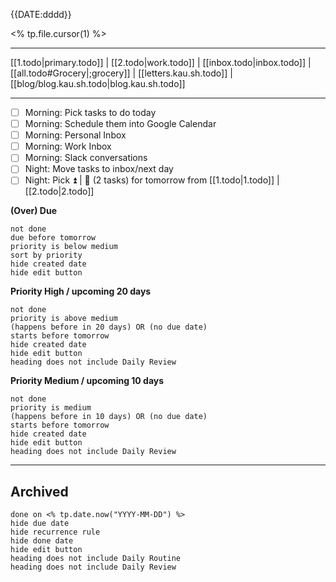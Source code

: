{{DATE:dddd}}

<% tp.file.cursor(1) %>

- - -
[[1.todo|primary.todo]] | [[2.todo|work.todo]] | [[inbox.todo|inbox.todo]] | [[all.todo#Grocery|;grocery]] | [[letters.kau.sh.todo]] | [[blog/blog.kau.sh.todo|blog.kau.sh.todo]]
- - -
- [ ] Morning: Pick tasks to do today
- [ ] Morning: Schedule them into Google Calendar
- [ ] Morning: Personal Inbox
- [ ] Morning: Work Inbox
- [ ] Morning: Slack conversations
- [ ] Night: Move tasks to inbox/next day
- [ ] Night: Pick ⏫ | 🔼 (2 tasks) for tomorrow from [[1.todo|1.todo]] | [[2.todo|2.todo]]

**(Over) Due**
```tasks
not done
due before tomorrow
priority is below medium
sort by priority
hide created date
hide edit button
```

**Priority High / upcoming 20 days**
```tasks
not done
priority is above medium
(happens before in 20 days) OR (no due date)
starts before tomorrow
hide created date
hide edit button
heading does not include Daily Review
```

**Priority Medium / upcoming 10 days**
```tasks
not done
priority is medium
(happens before in 10 days) OR (no due date)
starts before tomorrow
hide created date
hide edit button
heading does not include Daily Review
```
- - -
## Archived
```tasks
done on <% tp.date.now("YYYY-MM-DD") %>
hide due date
hide recurrence rule
hide done date
hide edit button
heading does not include Daily Routine
heading does not include Daily Review
```
